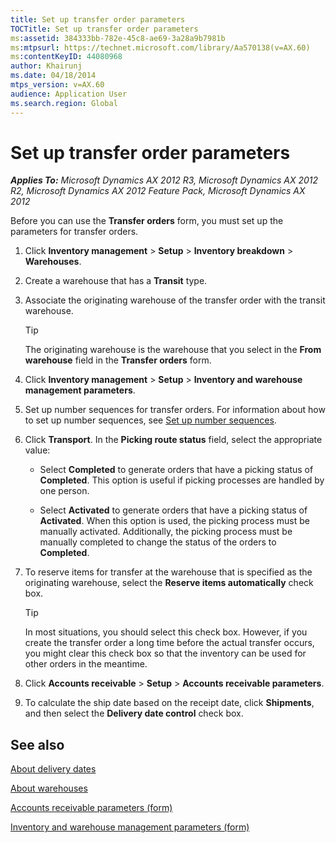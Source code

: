 ```yaml
---
title: Set up transfer order parameters
TOCTitle: Set up transfer order parameters
ms:assetid: 384333bb-782e-45c8-ae69-3a28a9b7981b
ms:mtpsurl: https://technet.microsoft.com/library/Aa570138(v=AX.60)
ms:contentKeyID: 44080968
author: Khairunj
ms.date: 04/18/2014
mtps_version: v=AX.60
audience: Application User
ms.search.region: Global
---
```


# Set up transfer order parameters 


_**Applies To:** Microsoft Dynamics AX 2012 R3, Microsoft Dynamics AX 2012 R2, Microsoft Dynamics AX 2012 Feature Pack, Microsoft Dynamics AX 2012_

Before you can use the **Transfer orders** form, you must set up the parameters for transfer orders.

1.  Click **Inventory management** \> **Setup** \> **Inventory breakdown** \> **Warehouses**.

2.  Create a warehouse that has a **Transit** type.

3.  Associate the originating warehouse of the transfer order with the transit warehouse.
    

    > [!TIP]
    > <P>The originating warehouse is the warehouse that you select in the <STRONG>From warehouse</STRONG> field in the <STRONG>Transfer orders</STRONG> form.</P>



4.  Click **Inventory management** \> **Setup** \> **Inventory and warehouse management parameters**.

5.  Set up number sequences for transfer orders. For information about how to set up number sequences, see [Set up number sequences](set-up-number-sequences.md).

6.  Click **Transport**. In the **Picking route status** field, select the appropriate value:
    
      - Select **Completed** to generate orders that have a picking status of **Completed**. This option is useful if picking processes are handled by one person.
    
      - Select **Activated** to generate orders that have a picking status of **Activated**. When this option is used, the picking process must be manually activated. Additionally, the picking process must be manually completed to change the status of the orders to **Completed**.

7.  To reserve items for transfer at the warehouse that is specified as the originating warehouse, select the **Reserve items automatically** check box.
    

    > [!TIP]
    > <P>In most situations, you should select this check box. However, if you create the transfer order a long time before the actual transfer occurs, you might clear this check box so that the inventory can be used for other orders in the meantime.</P>



8.  Click **Accounts receivable** \> **Setup** \> **Accounts receivable parameters**.

9.  To calculate the ship date based on the receipt date, click **Shipments**, and then select the **Delivery date control** check box.

## See also

[About delivery dates](about-delivery-dates.md)

[About warehouses](about-warehouses.md)

[Accounts receivable parameters (form)](https://technet.microsoft.com/library/aa576993\(v=ax.60\))

[Inventory and warehouse management parameters (form)](https://technet.microsoft.com/library/aa587658\(v=ax.60\))

  


